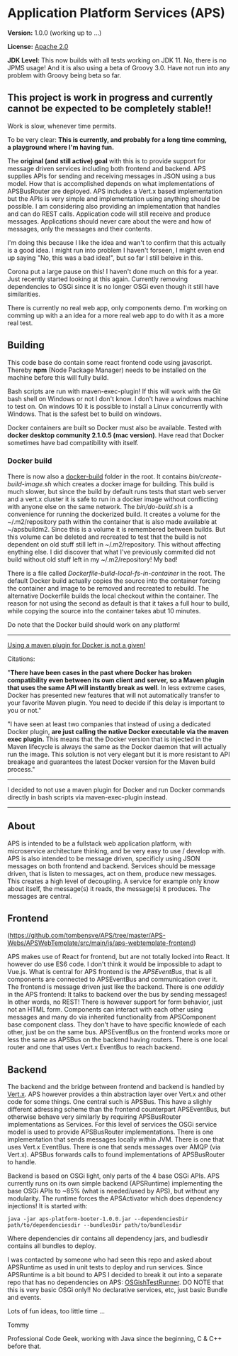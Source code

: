 # Application Platform Services (APS)

__Version:__ 1.0.0 (working up to ...)

__License:__ [Apache 2.0](lics/Apache-2.0.md)

__JDK Level:__ This now builds with all tests working on JDK 11. No, there is no JPMS usage! And it is also using a beta of Groovy 3.0. Have not run into any problem with Groovy being beta so far. 

## This project is work in progress and currently cannot be expected to be completely stable!!

Work is slow, whenever time permits.

To be very clear: **This is currently, and probably for a long time comming, a playground where I'm having fun.**

The __original (and still active) goal__ with this is to provide support for message driven services including both frontend and backend. APS supplies APIs for sending and receiving messages in JSON using a bus model. How that is accomplished depends on what implementations of APSBusRouter are deployed. APS includes a Vert.x based implementation but the APIs is very simple and implementation using anything should be possible. I am considering also providing an implementation that handles and can do REST calls. Application code will still receive and produce messages. Applications should never care about the were and how of messages, only the messages and their contents. 

I'm doing this because I like the idea and wan't to confirm that this actually is a good idea. I might run into problem I haven't forseen, I might even end up saying "No, this was a bad idea!", but so far I still beleive in this. 

Corona put a large pause on this! I haven't done much on this for a year. Just recently started looking at this again. Currently removing dependencies to OSGi since it is no longer OSGi even though it still have similarities. 

There is currently no real web app, only components demo. I'm working on comming up with a an idea for a more real web app to do with it as a more real test. 

## Building

This code base do contain some react frontend code using javascript. Thereby __npm__
(Node Package Manager) needs to be installed on the machine before this will fully
build.

Bash scripts are run with maven-exec-plugin! If this will work with the Git bash shell on Windows or not I don't know. I don't have a windows machine to test on. On windows 10 it is possible to install a Linux concurrently with Windows. That is the safest bet to build on windows. 

Docker containers are built so Docker must also be available. Tested with **docker desktop community 2.1.0.5 (mac version)**. Have read that Docker sometimes have bad compatibility with itself. 

### Docker build

There is now also a [docker-build](docker-build/) folder in the root. It contains _bin/create-build-image.sh_ which creates a docker image for building. This build is much slower, but since the build by default runs tests that start web server and a vert.x cluster it is safe to run in a docker image without conflicting with anyone else on the same network. The _bin/do-build.sh_ is a convenience for running the dockerized build. It creates a volume for the ~/.m2/repository path within the container that is also made available at ~/apsbuildm2. Since this is a volume it is remembered between builds. But this volume can be deleted and recreated to test that the build is not dependent on old stuff still left in ~/.m2/repository. This without affecting enything else. I did discover that what I've previously commited did not build without old stuff left in my ~/.m2/repository! My bad! 

There is a file called _Dockerfile-build-local-fs-in-container_ in the root. The default Docker build actually copies the source into the container forcing the container and image to be removed and recreated to rebuild. The alternative Dockerfile builds the local checkout within the container. The reason for not using the second as default is that it takes a full hour to build, while copying the source into the container takes abut 10 minutes. 

Do note that the Docker build should work on any platform!

----

[Using a maven plugin for Docker is not a given!](https://medium.com/containers-101/using-docker-from-maven-and-maven-from-docker-1494238f1cf6) 

Citations:

"**There have been cases in the past where Docker has broken compatibility even between its own client and server, so a Maven plugin that uses the same API will instantly break as well**. In less extreme cases, Docker has presented new features that will not automatically transfer to your favorite Maven plugin. You need to decide if this delay is important to you or not."

"I have seen at least two companies that instead of using a dedicated Docker plugin, **are just calling the native Docker executable via the maven exec plugin.** This means that the Docker version that is injected in the Maven lifecycle is always the same as the Docker daemon that will actually run the image. This solution is not very elegant but it is more resistant to API breakage and guarantees the latest Docker version for the Maven build process."

----

I decided to not use a maven plugin for Docker and run Docker commands directly in bash scripts via maven-exec-plugin instead.

---- 

## About

APS is intended to be a fullstack web application platform, with microservice architecture thinking, and be very easy to use / develop with. APS is also intended to be message driven, specificly using JSON messages on both frontend and backend. Services should be message driven, that is listen to messages, act on them, produce new messages. This creates a high level of decoupling. A service for example only know about itself, the message(s) it reads, the message(s) it produces. The messages are central. 

## Frontend

(<https://github.com/tombensve/APS/tree/master/APS-Webs/APSWebTemplate/src/main/js/aps-webtemplate-frontend>)

APS makes use of React for frontend, but are not totally locked into React. It however do use ES6 code. I don't think it would be impossible to adapt to Vue.js. What is central for APS frontend is the _APSEventBus_, that is all components are connected to APSEventBus and communication over it. The frontend is message driven just like the backend. There is one _oddidy_ in the APS frontend: It talks to backend over the bus by sending messages! In other words, no REST! There is however support for form behavior, just not an HTML form. Components can interact with each other using messages and many do via inherited functionality from APSComponent base component class. They don't have to have specific knowlede of each other, just be on the same bus. APSEventBus on the frontend works more or less the same as APSBus on the backend having routers. There is one local router and one that uses Vert.x EventBus to reach backend. 

## Backend

The backend and the bridge between frontend and backend is handled by [Vert.x](https://vertx.io/). APS however provides a thin abstraction layer over Vert.x and other code for some things. One central such is APSBus. This have a slighly different adressing scheme than the frontend counterpart APSEventBus, but otherwise behave very similarly by requiring APSBusRouter implementations as Services. For this level of services the OSGi service model is used to provide APSBusRouter implementations. There is one implementation that sends messages locally within JVM. There is one that uses Vert.x EventBus. There is one that sends messages over AMQP (via Vert.x). APSBus forwards calls to found implementations of APSBusRouter to handle.    

Backend is based on OSGi light, only parts of the 4 base OSGi APIs. APS currently runs on its own simple backend (APSRuntime) implementing the base OSGi APIs to ~85% (what is needed/used by APS), but without any modularity. The runtime forces the APSActivator which does dependency injections! It is started with:

    java -jar aps-platform-booter-1.0.0.jar --dependenciesDir path/to/dependenciesdir --bundlesDir path/to/bundlesdir 

Where dependencies dir contains all dependency jars, and budlesdir contains all bundles to deploy.

I was contacted by someone who had seen this repo and asked about APSRuntime as used in unit tests to deploy and run services. Since APSRuntime is a bit bound to APS I decided to break it out into a separate repo that has no dependencies on APS: [OSGishTestRunner](https://github.com/tombensve/OSGishTestRunner). DO NOTE that this is very basic OSGi only!! No declarative services, etc, just basic Bundle and events. 

Lots of fun ideas, too little time ...

Tommy

Professional Code Geek, working with Java since the beginning, C & C++ before that. 



